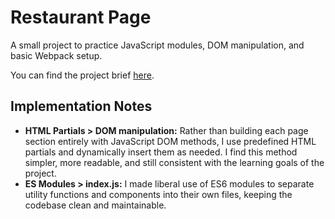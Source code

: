 # Restaurant Page

A small project to practice JavaScript modules, DOM manipulation, and basic Webpack setup.

You can find the project brief [here](https://www.theodinproject.com/lessons/node-path-javascript-restaurant-page).

## Implementation Notes

- **HTML Partials > DOM manipulation:** Rather than building each page section entirely with JavaScript DOM methods, I use predefined HTML partials and dynamically insert them as needed. I find this method simpler, more readable, and still consistent with the learning goals of the project.
- **ES Modules > index.js:** I made liberal use of ES6 modules to separate utility functions and components into their own files, keeping the codebase clean and maintainable.
